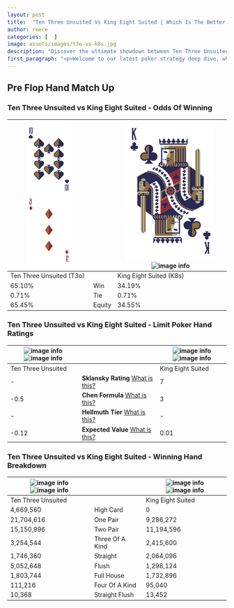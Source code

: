 ```yaml
---
layout: post
title:  "Ten Three Unsuited Vs King Eight Suited | Which Is The Better Hand In Poker? A Complete Guide"
author: reece
categories: [  ]
image: assets/images/t3o-vs-k8s.jpg
description: "Discover the ultimate showdown between Ten Three Unsuited and King Eight Suited in poker! Uncover the odds, strategies, and scenarios where one hand triumphs over the other. Get ready to up your poker game with this thrilling analysis."
first_paragraph: "<p>Welcome to our latest poker strategy deep dive, where we're pitting two distinct hands against each other in a high-stakes showdown: Ten Three Unsuited vs King Eight Suited.</p><p>In the dynamic world of poker, every decision counts, and knowing which hand holds the upper hand is key to your success at the table.</p><p>In this article, we'll dissect these two hands, explore the scenarios where one dominates the other, and equip you with the knowledge to make strategic choices that can tip the odds in your favor.</p><p>Get ready to unravel the intriguing dynamics of these poker hands and elevate your game to new heights.</p>"
---
```




[comment]: # (sp0)

## Pre Flop Hand Match Up

<div class="table hand-ratings" markdown="1"> 



### Ten Three Unsuited vs King Eight Suited - Odds Of Winning


    
| ![image info](assets/images/hand1/t.png) ![image info](assets/images/hand1/3o.png) |  | ![image info](assets/images/hand2/k.png) ![image info](assets/images/hand2/8s.png) |
| -------- | -------- | -------- |
| Ten Three Unsuited (T3o) |  | King Eight Suited (K8s) |
| 65.10% | Win | 34.19% |
| 0.71% | Tie | 0.71% |
| 65.45% | Equity | 34.55% |




[comment]: # (sp1)



### Ten Three Unsuited vs King Eight Suited - Limit Poker Hand Ratings


    
| ![image info](https://www.riverpairs.com/assets/images/hand1/t.png) ![image info](https://www.riverpairs.com/assets/images/hand1/3o.png) |  | ![image info](https://www.riverpairs.com/assets/images/hand2/k.png) ![image info](https://www.riverpairs.com/assets/images/hand2/8s.png) |
| -------- | -------- | -------- |
| Ten Three Unsuited |  | King Eight Suited |
| - | **Sklansky Rating** [What is this?](/sklansky-rating-explained) | 7 |
| -0.5 | **Chen Formula** [What is this?](/chen-formula-explained) | 3 |
| - | **Hellmuth Tier** [What is this?](/Hellmuth-tier-explained) | - |
| -0.12 | **Expected Value** [What is this?](/expected-value-explained) | 0.01 |




[comment]: # (sp2)



### Ten Three Unsuited vs King Eight Suited - Winning Hand Breakdown


    
| ![image info](https://www.riverpairs.com/assets/images/hand1/t.png) ![image info](https://www.riverpairs.com/assets/images/hand1/3o.png) |  | ![image info](https://www.riverpairs.com/assets/images/hand2/k.png) ![image info](https://www.riverpairs.com/assets/images/hand2/8s.png) |
| -------- | -------- | -------- |
| Ten Three Unsuited |  | King Eight Suited |
| 4,669,560 | High Card | 0 |
| 21,704,616 | One Pair | 9,286,272 |
| 15,150,996 | Two Pair | 11,194,596 |
| 3,254,544 | Three Of A Kind | 2,415,600 |
| 1,746,360 | Straight | 2,064,096 |
| 5,052,648 | Flush | 1,298,124 |
| 1,803,744 | Full House | 1,732,896 |
| 111,216 | Four Of A Kind | 95,040 |
| 10,368 | Straight Flush | 13,452 |




[comment]: # (sp3)



</div>

[comment]: # (sp4)



[comment]: # (sp5)

